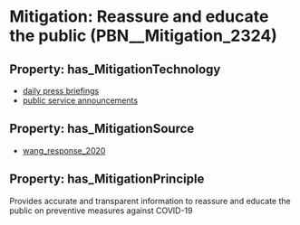 # Mitigation: __Reassure and educate the public__ (PBN__Mitigation_2324)

## Property: has_MitigationTechnology

* [daily press briefings](../Technology/PBN__Technology_4413)
* [public service announcements](../Technology/PBN__Technology_4414)

## Property: has_MitigationSource

* [wang_response_2020](../Article/PBN__Article_24)

## Property: has_MitigationPrinciple

Provides accurate and transparent information to reassure and educate the public on preventive measures against COVID-19

